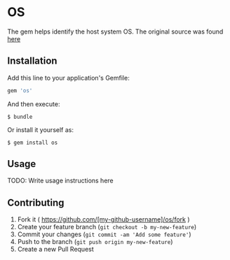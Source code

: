 # OS

The gem helps identify the host system OS.
The original source was found <a href="http://stackoverflow.com/questions/11784109/detecting-operating-systems-in-ruby/20579735#20579735">here</a>

## Installation

Add this line to your application's Gemfile:

```ruby
gem 'os'
```

And then execute:

    $ bundle

Or install it yourself as:

    $ gem install os

## Usage

TODO: Write usage instructions here

## Contributing

1. Fork it ( https://github.com/[my-github-username]/os/fork )
2. Create your feature branch (`git checkout -b my-new-feature`)
3. Commit your changes (`git commit -am 'Add some feature'`)
4. Push to the branch (`git push origin my-new-feature`)
5. Create a new Pull Request
